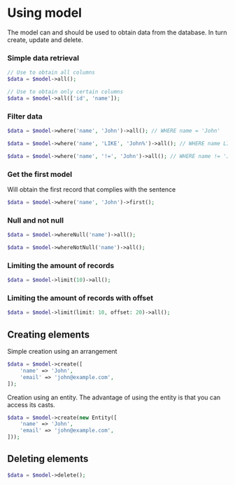 # Using model

The model can and should be used to obtain data from the database.
In turn create, update and delete.

### Simple data retrieval

```php
// Use to obtain all columns
$data = $model->all();

// Use to obtain only certain columns
$data = $model->all(['id', 'name']);
```

### Filter data

```php
$data = $model->where('name', 'John')->all(); // WHERE name = 'John'

$data = $model->where('name', 'LIKE', 'John%')->all(); // WHERE name LIKE 'John%'

$data = $model->where('name', '!=', 'John')->all(); // WHERE name != 'John'
```

### Get the first model

Will obtain the first record that complies with the sentence

```php
$data = $model->where('name', 'John')->first();
```

### Null and not null

```php
$data = $model->whereNull('name')->all();

$data = $model->whereNotNull('name')->all();
```

### Limiting the amount of records

```php
$data = $model->limit(10)->all();
```

### Limiting the amount of records with offset

```php
$data = $model->limit(limit: 10, offset: 20)->all();
```

## Creating elements

Simple creation using an arrangement

```php
$data = $model->create([
    'name' => 'John',
    'email' => 'john@example.com',
]);
```

Creation using an entity.
The advantage of using the entity is that you can access its casts.

```php
$data = $model->create(new Entity([
    'name' => 'John',
    'email' => 'john@example.com',
]));
```

## Deleting elements

```php
$data = $model->delete();
```
